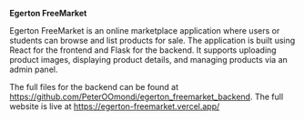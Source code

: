 **Egerton FreeMarket**

Egerton FreeMarket is an online marketplace application where users or students can browse and list products for sale. The application is built using React for the frontend and Flask for the backend. It supports uploading product images, displaying product details, and managing products via an admin panel.

The full files for the backend can be found at https://github.com/PeterOOmondi/egerton_freemarket_backend.
The full website is live at https://egerton-freemarket.vercel.app/
